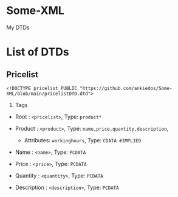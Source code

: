 # Some-XML
My DTDs

# List of DTDs
## Pricelist
`<!DOCTYPE pricelist PUBLIC "https://github.com/ankiedos/Some-XML/blob/main/pricelistDTD.dtd">`
1. Tags

- Root
:	`<pricelist>`, Type: `product*`

- Product
:	`<product>`, Type: `name,price,quantity,description`,
	- Attributes: `workinghours`, Type: `CDATA #IMPLIED`

- Name
:	`<name>`, Type: `PCDATA`

- Price
:	`<price>`, Type: `PCDATA`

- Quantity
:	`<quantity>`, Type: `PCDATA`

- Description
:	`<description>`, Type: `PCDATA`
